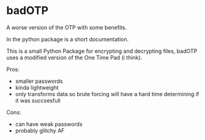 # badOTP
A worse version of the OTP with some benefits. 

In the python package is a short documentation.

This is a small Python Package for encrypting and decrypting files, badOTP uses a modified version of the One Time Pad (i think).

Pros:
  - smaller passwords
  - kinda lightweight
  - only transforms data so brute forcing will have a hard time determining if it was succsesfull

Cons:
  - can have weak passwords
  - probably glitchy AF
